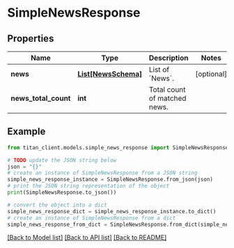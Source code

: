 # SimpleNewsResponse


## Properties

Name | Type | Description | Notes
------------ | ------------- | ------------- | -------------
**news** | [**List[NewsSchema]**](NewsSchema.md) | List of &#x60;News&#x60;. | [optional] 
**news_total_count** | **int** | Total count of matched news. | 

## Example

```python
from titan_client.models.simple_news_response import SimpleNewsResponse

# TODO update the JSON string below
json = "{}"
# create an instance of SimpleNewsResponse from a JSON string
simple_news_response_instance = SimpleNewsResponse.from_json(json)
# print the JSON string representation of the object
print(SimpleNewsResponse.to_json())

# convert the object into a dict
simple_news_response_dict = simple_news_response_instance.to_dict()
# create an instance of SimpleNewsResponse from a dict
simple_news_response_from_dict = SimpleNewsResponse.from_dict(simple_news_response_dict)
```
[[Back to Model list]](../README.md#documentation-for-models) [[Back to API list]](../README.md#documentation-for-api-endpoints) [[Back to README]](../README.md)


